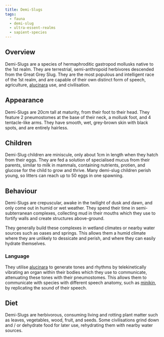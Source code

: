 ```yaml
---
title: Demi-Slugs
tags:
  - fauna
  - demi-slug
  - ultra-essent-realms
  - sapient-species
---
```

## Overview
Demi-Slugs are a species of hermaphroditic gastropod mollusks native to the 1st realm. They are terrestrial, semi-anthropoid herbivores descended from the Great Grey Slug. They are the most populous and intelligent race of the 1st realm, and are capable of their own distinct form of speech, agriculture, [alucinara](cosmology/alucinara.md) use, and civilisation.
## Appearance
Demi-Slugs are 20cm tall at maturity, from their foot to their head. They feature 2 pneumostomes at the base of their neck, a mollusk foot, and 4 tentacle-like arms. They have smooth, wet, grey-brown skin with black spots, and are entirely hairless.
## Children
Demi-Slug children are miniscule, only about 1cm in length when they hatch from their eggs. They are fed a solution of specialised mucus from their parents, similar to milk in mammals, containing nutrients, protien, and glucose for the child to grow and thrive. Many demi-slug children perish young, so litters can reach up to 50 eggs in one spawning.
## Behaviour
Demi-Slugs are crepuscular, awake in the twilight of dusk and dawn, and only come out in humid or wet weather. They spend their time in semi-subterranean complexes, collecting mud in their mouths which they use to fortify walls and create structures above-ground.

They generally build these complexes in wetland climates or nearby water sources such as oases and springs. This allows them a humid climate where they are unlikely to dessicate and perish, and where they can easily hydrate themselves.
### Language
They utilise [alucinara](cosmology/alucinara.md) to generate tones and rhythms by telekinetically vibrating an organ within their bodies which they use to communicate, attenuating these tones with their pneumostomes. This allows them to communicate with species with different speech anatomy, such as [minikin](fauna/minikin.md), by replicating the sound of their speech.
## Diet
Demi-Slugs are herbivorous, consuming living and rotting plant matter such as leaves, vegetables, wood, fruit, and seeds. Some civilisations grind down and / or dehydrate food for later use, rehydrating them with nearby water sources.